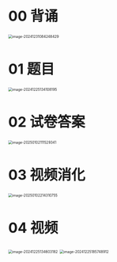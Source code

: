 # 00 背诵

<img src="https://cvp.oss-cn-shanghai.aliyuncs.com/202412310842715.png" alt="image-20241231084248429" style="zoom:50%;" />



# 01 题目

<img src="https://cvp.oss-cn-shanghai.aliyuncs.com/202412251341278.png" alt="image-20241225134108195" style="zoom:50%;" />



# 02 试卷答案

<img src="https://cvp.oss-cn-shanghai.aliyuncs.com/202501021115573.png" alt="image-20250102111529341" style="zoom:50%;" />



# 03 视频消化

<img src="https://cvp.oss-cn-shanghai.aliyuncs.com/202501022143893.png" alt="image-20250102214310755" style="zoom: 50%;" />



# 04 视频

<img src="https://cvp.oss-cn-shanghai.aliyuncs.com/202412251346475.png" alt="image-20241225134603182" style="zoom:50%;" />

<img src="https://cvp.oss-cn-shanghai.aliyuncs.com/202412251857167.png" alt="image-20241225185748912" style="zoom:50%;" />

